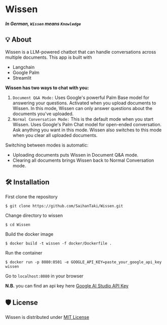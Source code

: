 <div style="align: center">
<h1>Wissen</h1> 
<h4 style="font-style: italic">In  German, <code>Wissen</code> means <code>Knowledge</code></h4>
</div>



## 💡 About
Wissen is a  LLM-powered chatbot that can handle conversations across multiple documents.
This app is built with
- Langchain
- Google Palm
- Streamlit

**Wissen has two ways to chat with you:**

1. `Document Q&A Mode:`
Uses Google's powerful Palm Base model for answering your questions.
Activated when you upload documents to Wissen.
In this mode, Wissen can only answer questions about the documents you've uploaded.
2. `Normal Conversation Mode:`
This is the default mode when you start Wissen.
Uses Google's Palm Chat model for open-ended conversation.
Ask anything you want in this mode.
Wissen also switches to this mode when you clear all uploaded documents.

Switching between modes is automatic:
- Uploading documents puts Wissen in Document Q&A mode.
- Clearing all documents brings Wissen back to Normal Conversation mode.

## 🛠️ Installation

First clone the repository
```
$ git clone https://github.com/SaihanTaki/Wissen.git
```
Change directory to wissen 
```
$ cd Wissen
```
Build the docker image 
```
$ docker build -t wissen -f docker/Dockerfile .
```
Run the container

```
$ docker run -p 8080:8501 -e GOOGLE_API_KEY=paste_your_google_api_key wissen
```

Go to `localhost:8080` in your browser 

**N.B.** you can find an api key here [Google AI Studio  API Key](https://aistudio.google.com/app/apikey)

## 🛡️ License
Wissen is distributed under [MIT License](LICENSE.txt)


